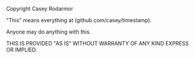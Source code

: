 Copyright Casey Rodarmor

"This" means everything at (github.com/casey/timestamp).

Anyone may do anything with this.

THIS IS PROVIDED "AS IS" WITHOUT WARRANTY OF ANY KIND EXPRESS OR IMPLIED.
